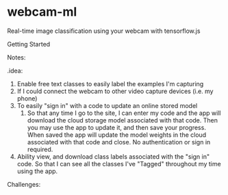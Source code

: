 # webcam-ml
Real-time image classification using your webcam with tensorflow.js

Getting Started




Notes:

.idea:
1. Enable free text classes to easily label the examples I'm capturing
2. If I could connect the webcam to other video capture devices (i.e. my phone)
3. To easily "sign in" with a code to update an online stored model
   1. So that any time I go to the site, I can enter my code and the app will download the cloud storage model associated with that code. Then you may use the app to update it, and then save your progress. When saved the app will update the model weights in the cloud associated with that code and close. No authentication or sign in required.
4. Ability view, and download class labels associated with the "sign in" code. So that I can see all the classes I've "Tagged" throughout my time using the app.


Challenges:
